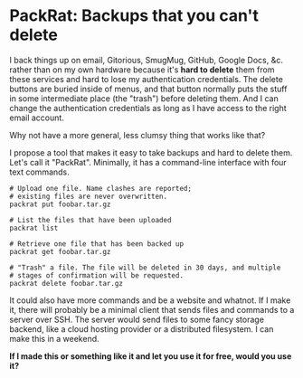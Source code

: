 PackRat: Backups that you can't delete
=====

I back things up on email, Gitorious, SmugMug, GitHub, Google Docs, &c. rather
than on my own hardware because it's **hard to delete** them from these
services and hard to lose my authentication credentials. The delete buttons are
buried inside of menus, and that button normally puts the stuff in some
intermediate place (the "trash") before deleting them. And I can change the
authentication credentials as long as I have access to the right email account.

Why not have a more general, less clumsy thing that works like that?

I propose a tool that makes it easy to take backups and hard to delete them.
Let's call it "PackRat". Minimally, it has a command-line interface with four
text commands.

    # Upload one file. Name clashes are reported;
    # existing files are never overwritten.
    packrat put foobar.tar.gz
    
    # List the files that have been uploaded
    packrat list

    # Retrieve one file that has been backed up
    packrat get foobar.tar.gz
    
    # "Trash" a file. The file will be deleted in 30 days, and multiple
    # stages of confirmation will be requested.
    packrat delete foobar.tar.gz

It could also have more commands and be a website and whatnot. If I make it,
there will probably be a minimal client that sends files and commands to a
server over SSH. The server would send files to some fancy storage backend,
like a cloud hosting provider or a distributed filesystem. I can make this
in a weekend.

**If I made this or something like it and let you use it for free, would you
use it?**
